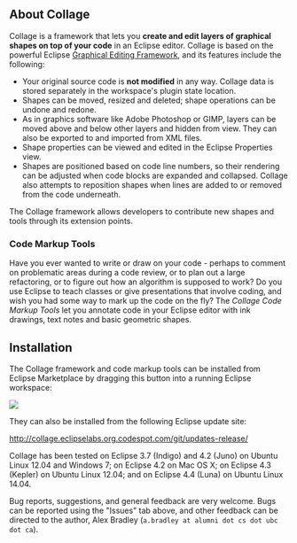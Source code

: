 ## About Collage

Collage is a framework that lets you **create and edit layers of graphical shapes on 
top of your code** in an Eclipse editor. Collage is based on the powerful Eclipse 
[Graphical Editing Framework](http://www.eclipse.org/gef/), and its features include the following:

* Your original source code is **not modified** in any way. Collage data is stored separately in the workspace's plugin state location.
* Shapes can be moved, resized and deleted; shape operations can be undone and redone.
* As in graphics software like Adobe Photoshop or GIMP, layers can be moved above and below other layers and hidden from view. They can also be exported to and imported from XML files.
* Shape properties can be viewed and edited in the Eclipse Properties view.
* Shapes are positioned based on code line numbers, so their rendering can be adjusted when code blocks are expanded and collapsed. Collage also attempts to reposition shapes when lines are added to or removed from the code underneath.

The Collage framework allows developers to contribute new shapes and tools through its extension points.

### Code Markup Tools

Have you ever wanted to write or draw on your code - perhaps to comment on problematic areas during a code review, or to plan out a large refactoring, or to figure out how an algorithm is supposed to work? Do you use Eclipse to teach classes or give presentations that involve coding, and wish you had some way to mark up the code on the fly? The *Collage Code Markup Tools* let you annotate code in your Eclipse editor with ink drawings, text notes and basic geometric shapes.

## Installation

The Collage framework and code markup tools can be installed from Eclipse Marketplace by dragging this button into a running Eclipse workspace:

<a href="http://marketplace.eclipse.org/marketplace-client-intro?mpc_install=378587" title="Drag and drop into a running Eclipse Indigo or Juno workspace to install Collage Framework and Code Markup Tools"><img src="http://marketplace.eclipse.org/misc/installbutton.png"/></a>

They can also be installed from the following Eclipse update site:

  http://collage.eclipselabs.org.codespot.com/git/updates-release/

Collage has been tested on Eclipse 3.7 (Indigo) and 4.2 (Juno) on Ubuntu Linux 12.04 and Windows 7; on Eclipse 4.2 on Mac OS X; on Eclipse 4.3 (Kepler) on Ubuntu Linux 12.04; and on Eclipse 4.4 (Luna) on Ubuntu Linux 14.04.

Bug reports, suggestions, and general feedback are very welcome. Bugs can be reported using the "Issues" tab above, and other feedback can be directed to the author, Alex Bradley (`a.bradley at alumni dot cs dot ubc dot ca`).
